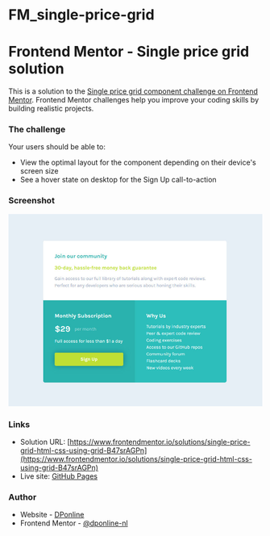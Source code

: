 # FM_single-price-grid

# Frontend Mentor - Single price grid solution

This is a solution to the [Single price grid component challenge on Frontend Mentor](https://www.frontendmentor.io/challenges/single-price-grid-component-5ce41129d0ff452fec5abbbc). Frontend Mentor challenges help you improve your coding skills by building realistic projects.

### The challenge

Your users should be able to:

-   View the optimal layout for the component depending on their device's screen size
-   See a hover state on desktop for the Sign Up call-to-action

### Screenshot

![](./Screenshot.jpg)

### Links

-   Solution URL: [https://www.frontendmentor.io/solutions/single-price-grid-html-css-using-grid-B47srAGPn](https://www.frontendmentor.io/solutions/single-price-grid-html-css-using-grid-B47srAGPn)
-   Live site: [GitHub Pages](https://dponline-nl.github.io/FM_single-price-grid/)

### Author

-   Website - [DPonline](https://www.dponline.nl)
-   Frontend Mentor - [@dponline-nl](https://www.frontendmentor.io/profile/dponline-nl)

